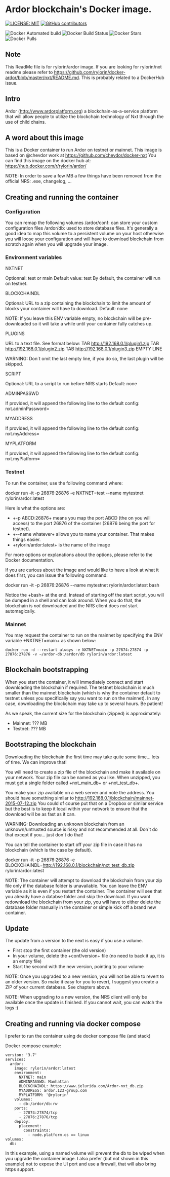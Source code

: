 # Ardor blockchain's Docker image.

[![LICENSE: MIT](https://img.shields.io/github/license/rylorin/docker-ardor)](LICENSE)
[![GitHub contributors](https://img.shields.io/github/contributors/rylorin/docker-ardor)](https://github.com/rylorin/docker-ardor/graphs/contributors)

![Docker Automated build](https://img.shields.io/docker/automated/rylorin/ardor.svg) ![Docker Build Status](https://img.shields.io/docker/build/rylorin/ardor.svg) ![Docker Stars](https://img.shields.io/docker/stars/rylorin/ardor.svg) ![Docker Pulls](https://img.shields.io/docker/pulls/rylorin/ardor.svg)

## Note
This ReadMe file is for rylorin/ardor image.
If you are looking for rylorin/nxt readme please refer to https://github.com/rylorin/docker-ardor/blob/master/nxt/README.md.
This is probably related to a DockerHub issue.

## Intro
Ardor (http://www.ardorplatform.org) a blockchain-as-a-service platform that will allow people to utilize the blockchain technology of Nxt through the use of child chains.

## A word about this image
This is a Docker container to run Ardor on testnet or mainnet. This image is based on @chevdor work at https://github.com/chevdor/docker-nxt
You can find this image on the docker hub at: https://hub.docker.com/r/rylorin/ardor/

NOTE: In order to save a few MB a few things have been removed from the official NRS: .exe, changelog, ...

## Creating and running the container

### Configuration

You can remap the following volumes
/ardor/conf: can store your custom configuration files
/ardor/db: used to store database files. It's generally a good idea to map this volume to a persistent volume on your host otherwise you will loose your configuration and will have to download blockchain from scratch again when you will upgrade your image.

### Environment variables

NXTNET

Optionnal: test or main
Default value: test
By default, the container will run on testnet.

BLOCKCHAINDL

Optional: URL to a zip containing the blockchain to limit the amount of blocks your container will have to download.
Default: none

NOTE: If you leave this ENV variable empty, no blockchain will be pre-downloaded so it will take a while until your container fully catches up.

PLUGINS

URL to a text file. See format below:
<sha256> TAB http://192.168.0.1/plugin1.zip
<sha256> TAB http://192.168.0.1/plugin2.zip
<sha256> TAB http://192.168.0.1/plugin3.zip
EMPTY LINE

WARNING: Don´t omit the last empty line, if you do so, the last plugin will be skipped.

SCRIPT

Optional: URL to a script to run before NRS starts
Default: none

ADMINPASSWD

If provided, it will append the following line to the default config:
   nxt.adminPassword=<your pick>

MYADDRESS

If provided, it will append the following line to the default config:
   nxt.myAddress=<your pick>

MYPLATFORM

If provided, it will append the following line to the default config:
   nxt.myPlatform=<your pick>

### Testnet

To run the container, use the following command where:

   docker run -it -p 26876:26876 -e NXTNET=test --name mytestnet rylorin/ardor:latest

Here is what the options are:

* +-p ABCD:26876+ means you map the port ABCD (the on you will access) to the port 26876 of the container (26876 being the port for testnet).
* +--name whatever+ allows you to name your container. That makes things easier.
* +rylorin/ardor:latest+ is the name of the image

For more options or explanations about the options, please refer to the Docker documentation.

If you are curious about the image and would like to have a look at what it does first, you can issue the following command:

   docker run -it -p 26876:26876 --name mytestnet rylorin/ardor:latest bash

Notice the +bash+ at the end. Instead of starting off the start script, you will be dumped in a shell and can look around. When you do that, the blockchain is *not* downloaded and the NRS client does *not* start automagically.

### Mainnet

You may request the container to run on the mainnet by specifying the ENV variable +NXTNET=main+ as shown below:

	docker run -d --restart always -e NXTNET=main -p 27874:27874 -p 27876:27876 -v ~/ardor-db:/ardor/db rylorin/ardor:latest

## Blockchain bootstrapping

When you start the container, it will immediately connect and start downloading the blockchain if required. The testnet blockchain is much smaller than the mainnet blockchain (which is why the container default to testnet unless you specifically say you want to run on the mainnet). In any case, downloading the blockchain may take up to several hours. Be patient!

As we speak, the current size for the blockchain (zipped) is approximately:

- Mainnet: ??? MB
- Testnet: ??? MB

## Bootstraping the blockchain
Downloading the blockchain the first time may take quite some time... lots of time.
We can improve that!

You will need to create a zip file of the blockchain and make it available on your network. Your zip file can be named as you like. When unzipped, you must get a single folder called +nxt_main_db+ or +nxt_test_db+.

You make your zip available on a web server and note the address. You should have something similar to http://192.168.0.1/blockchain/mainnet-2015-07-12.zip You could of course put that on a Dropbox or similar service but the best is to keep it local within your network to ensure that the download will be as fast as it can.

WARNING: Downloading an unknown blockchain from an unknown/untrusted source is risky and not recommended at all.
Don´t do that except if you... just don´t do that!

You can tell the container to start off your zip file in case it has no blockchain (which is the case by default).

   docker run -it -p 26876:26876 -e BLOCKCHAINDL=http://192.168.0.1/blockchain/nxt_test_db.zip rylorin/ardor:latest

NOTE: The container will attempt to download the blockchain from your zip file only if the database folder is unavailable.
You can leave the ENV variable as it is even if you restart the container. The container will see that you already have a databse folder and skip the download. If you want redownload the blockchain from your zip, you will have to either delete the database folder manually in the container or simple kick off a brand new container.

## Update

The update from a version to the next is easy if you use a volume.

* First stop the first container (the old version)
* In your volume, delete the +conf/version+ file (no need to back it up, it is an empty file)
* Start the second with the new version, pointing to your volume

NOTE: Once you upgraded to a new version, you will not be able to revert to an older version. So make it easy for you to revert, I suggest you create a ZIP of your current database. See chapters above.

NOTE: When upgrading to a new version, the NRS client will only be available once the update is finished. If you cannot wait, you can watch the logs :)

## Creating and running via docker compose

I prefer to run the container using de docker compose file (and stack)

Docker compose example:

	version: '3.7'
	services:
	  ardor:
	    image: rylorin/ardor:latest
	    environment:
	      NXTNET: main
	      ADMINPASSWD: Manhattan
	      BLOCKCHAINDL: https://www.jelurida.com/Ardor-nxt_db.zip
	      MYADDRESS: ardor.123-group.com
	      MYPLATFORM: '@rylorin'
	    volumes:
	      - db:/ardor/db:rw
	    ports:
	      - 27874:27874/tcp
	      - 27876:27876/tcp
	    deploy:
	      placement:
	        constraints:
	          - node.platform.os == linux
	volumes:
	  db:
  
In this example, using a named volume will prevent the db to be wiped when you upgrade the container image.
I also prefer (but not shown in this example) not to expose the UI port and use a firewall, that will also bring https support.

